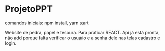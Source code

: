 # ProjetoPPT
comandos iniciais:
npm install,
yarn start

Website de pedra, papel e tesoura. Para praticar REACT.
Api já está pronta, não add porque falta verificar o usuário e a senha dele nas telas cadastro e login.
